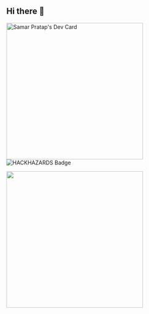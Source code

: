 ## Hi there 👋

<!--
**SamarPratap14/SamarPratap14** is a ✨ _special_ ✨ repository because its `README.md` (this file) appears on your GitHub profile.

Here are some ideas to get you started:

- 🔭 I’m currently working on ...
- 🌱 I’m currently learning ...
- 👯 I’m looking to collaborate on ...
- 🤔 I’m looking for help with ...
- 💬 Ask me about ...
- 📫 How to reach me: ...
- 😄 Pronouns: ...
- ⚡ Fun fact: ...
-->
<a href="https://app.daily.dev/samarpratap"><img src="https://api.daily.dev/devcards/v2/vTIAfMX84ovVo8G3xkuui.png?type=default&r=e92" width="356" alt="Samar Pratap's Dev Card"/></a>
![HACKHAZARDS Badge](https://raw.githubusercontent.com/SamarPratap14/SamarPratap14/main/HACKHAZARDS-BADGE.png)

<a href="https://raw.githubusercontent.com/SamarPratap14/repository-name/main/HACKHAZARDS-BADGE.png"><img src="https://raw.githubusercontent.com/SamarPratap14/repository-name/main/HACKHAZARDS-BADGE.png" width="356"/></a>
